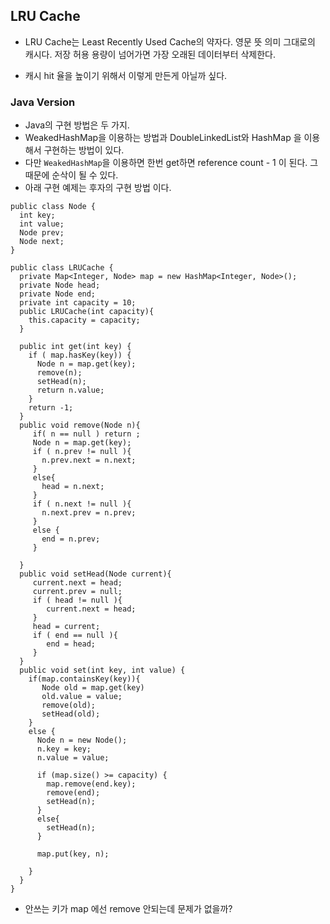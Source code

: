 ## LRU Cache 

* LRU Cache는 Least Recently Used Cache의 약자다. 
영문 뜻 의미 그대로의 캐시다. 저장 허용 용량이 넘어가면 가장 오래된 데이터부터 삭제한다.

* 캐시 hit 율을 높이기 위해서 이렇게 만든게 아닐까 싶다.

### Java Version
* Java의 구현 방법은 두 가지.
* WeakedHashMap을 이용하는 방법과 DoubleLinkedList와 HashMap 을 이용해서 구현하는 방법이 있다.
* 다만 `WeakedHashMap`을 이용하면 한번 get하면 reference count - 1 이 된다. 그 때문에 순삭이 될 수 있다.
* 아래 구현 예제는 후자의 구현 방법 이다.

```
public class Node {
  int key;
  int value; 
  Node prev;
  Node next;
}

public class LRUCache { 
  private Map<Integer, Node> map = new HashMap<Integer, Node>();
  private Node head;
  private Node end;
  private int capacity = 10;
  public LRUCache(int capacity){
    this.capacity = capacity;
  }
  
  public int get(int key) {
    if ( map.hasKey(key)) {
      Node n = map.get(key);
      remove(n);
      setHead(n);
      return n.value;
    }
    return -1;
  }
  public void remove(Node n){
     if( n == null ) return ;
     Node n = map.get(key);
     if ( n.prev != null ){
       n.prev.next = n.next;
     }
     else{
       head = n.next;
     }
     if ( n.next != null ){
       n.next.prev = n.prev;
     }
     else {
       end = n.prev;
     }
     
  }
  public void setHead(Node current){
     current.next = head;
     current.prev = null;
     if ( head != null ){
        current.next = head;
     }
     head = current;
     if ( end == null ){
        end = head;
     }
  }
  public void set(int key, int value) {
    if(map.containsKey(key)){
       Node old = map.get(key)
       old.value = value;
       remove(old);
       setHead(old);
    }
    else {
      Node n = new Node();
      n.key = key;
      n.value = value;
      
      if (map.size() >= capacity) {
        map.remove(end.key);
        remove(end);
        setHead(n);
      }
      else{
        setHead(n);
      }
      
      map.put(key, n);
      
    }
  }
}
```
* 안쓰는 키가 map 에선 remove 안되는데 문제가 없을까?



